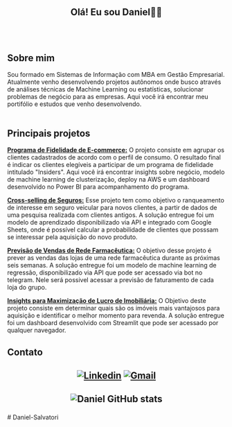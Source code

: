 # <h2 align="center"> Olá! Eu sou Daniel👋🏻 </h2> 
<br>
<br>

<!-- About me -->
## Sobre mim
Sou formado em Sistemas de Informação com MBA em Gestão Empresarial. Atualmente venho desenvolvendo projetos autônomos onde busco através de análises técnicas de Machine Learning ou estatísticas, solucionar problemas de negócio para as empresas. Aqui você irá encontrar meu portifólio e estudos que venho desenvolvendo.
<br>
<br>

<!-- Portifolio -->
## Principais projetos

**[Programa de Fidelidade de E-commerce:](https://github.com/Daniel-Salvatori/Insiders_clusterization)** 
 O projeto consiste em agrupar os clientes cadastrados de acordo com o perfil de consumo. O resultado final é indicar os clientes elegíveis a participar de um programa de fidelidade intitulado "Insiders". Aqui você irá encontrar insights sobre negócio, modelo de machine learning de clusterização, deploy na AWS e um dashboard desenvolvido no Power BI para acompanhamento do programa.<br>

 **[Cross-selling de Seguros:](https://github.com/Daniel-Salvatori/Shield_Insurance)**
Esse projeto tem como objetivo o ranqueamento de interesse em seguro veicular para novos clientes, a partir de dados de uma pesquisa realizada com clientes antigos. A solução entregue foi um modelo de aprendizado disponibilizado via API e integrado com Google Sheets, onde é possível calcular a probabilidade de clientes que posssam se interessar pela aquisição do novo produto.<br>

**[Previsão de Vendas de Rede Farmacêutica:](https://github.com/Daniel-Salvatori/Rossmann_predict_sales)** 
 O objetivo desse projeto é prever as vendas das lojas de uma rede farmacêutica durante as próximas seis semanas. A solução entregue foi um modelo de machine learning de regressão, disponibilizado via API que pode ser acessado via bot no telegram. Nele será possivel acessar a previsão de faturamento de cada loja do grupo.<br>

 **[Insights para Maximização de Lucro de Imobiliária:](https://github.com/Daniel-Salvatori/P01_house_rocket_insights)** 
 O Objetivo deste projeto consiste em determinar quais são os imóveis mais vantajosos para aquisição e identificar o melhor momento para revenda. A solução entregue foi um dashboard desenvolvido com Streamlit que pode ser acessado por qualquer navegador. <br>



<!-- Contacts -->
## Contato
<h2 align="center">

[![Linkedin](https://img.shields.io/badge/LinkedIn-0077B5?style=for-the-badge&logo=linkedin&logoColor=white)](https://www.linkedin.com/in/daniel-salvatori/)
[![Gmail](https://img.shields.io/badge/Gmail-D14836?style=for-the-badge&logo=gmail&logoColor=white)](mailto:danielfelipesalvatori@gmail.com)
<br>
</h2> 
<h2 align="center">

<!-- Github Stats -->
![Daniel GitHub stats](https://github-readme-stats.vercel.app/api?username=Daniel-Salvatori&show_icons=true&theme=transparent) 

</h2> # Daniel-Salvatori
